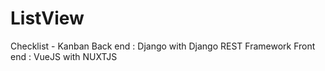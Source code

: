 # ListView
Checklist - Kanban
Back end : Django with Django REST Framework
Front end : VueJS with NUXTJS
